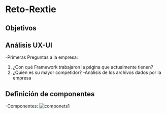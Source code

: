# Reto-Rextie

## Objetivos

## Análisis UX-UI

  -Primeras Preguntas a la empresa:
  1. ¿Con qué Framework trabajaron la página que actualmente tienen?
  2. ¿Quien es su mayor competidor?
  -Análisis de los archivos dados por la empresa

## Definición de componentes

  -Componentes:
  ![componets1](https://user-images.githubusercontent.com/32307611/37600933-bd2136ac-2b56-11e8-98e3-365458e946c5.jpg)